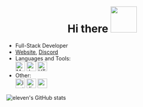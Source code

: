 <h1 align="center">Hi there <img src="https://media.tenor.com/images/17fcbd0ce85dccfae8b03f4b2b06fc97/tenor.gif" height="69px"></h1>

<ul>
  <li>Full-Stack Developer</li>
  <li><a target="_blank" href="https://eleven011.xyz">Website</a>, <a target="_blank" href="https://discord.gg/roxybotlist">Discord</a></li>
  <li>Languages and Tools:</li>
  <a target="_blank" href="https://www.mongodb.com/"><img height="25px" src="https://cdn.naturalbot.xyz/mongodb-original-wordmark.svg" title="MongoDB"></a> <a target="_blank" href="https://developer.mozilla.org/en-US/docs/Web/JavaScript"><img height="25px" src="https://upload.wikimedia.org/wikipedia/commons/thumb/9/99/Unofficial_JavaScript_logo_2.svg/2048px-Unofficial_JavaScript_logo_2.svg.png" title="JavaScript"></a> <a target="_blank" href="https://www.w3.org/html/"><img height="25px" src="https://upload.wikimedia.org/wikipedia/commons/thumb/6/61/HTML5_logo_and_wordmark.svg/512px-HTML5_logo_and_wordmark.svg.png" title="HTML"></a> 
  <li>Other:</li>
  <a target="_blank" href="https://www.instagram.com/yasincakmak.x/"><img height="25px" src="https://upload.wikimedia.org/wikipedia/commons/thumb/e/e7/Instagram_logo_2016.svg/768px-Instagram_logo_2016.svg.png" title="instagram"></a> <a target="_blank" href="https://discord.com/users/817498472546041888"><img height="25px" src="https://discord.com/assets/f9bb9c4af2b9c32a2c5ee0014661546d.png" title="discord"></a> <a target="_blank" href="https://open.spotify.com/user/c327qem5483mgn4neuricnk5e"><img height="25px" src="https://upload.wikimedia.org/wikipedia/commons/thumb/1/19/Spotify_logo_without_text.svg/1024px-Spotify_logo_without_text.svg.png" title="spotify"></a>
</ul>

![eleven's GitHub stats](https://github-readme-stats.vercel.app/api?username=eleventhe&show_icons=true&theme=radical)
<br>
